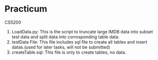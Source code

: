 # Practicum
CS5200

1. LoadData.py: This is the script to truncate large IMDB data into subset test data and split data into corrosponding table data.
2. testData File: This file includes sql file to create all tables and insert datas.(used for later tasks, will not be submitted)
3. createTable.sql: This file is only to create tables, no data.
